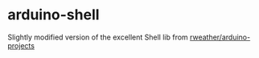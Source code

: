 # arduino-shell

Slightly modified version of the excellent Shell lib from
[rweather/arduino-projects](https://github.com/rweather/arduino-projects)

